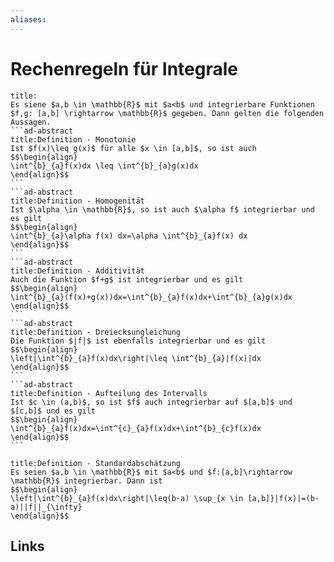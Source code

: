```yaml
---
aliases: 
---
```

# Rechenregeln für Integrale 
````ad-abstract
title:
Es siene $a,b \in \mathbb{R}$ mit $a<b$ und integrierbare Funktionen $f,g: [a,b] \rightarrow \mathbb{R}$ gegeben. Dann gelten die folgenden Aussagen.
```ad-abstract
title:Definition - Monotonie
Ist $f(x)\leq g(x)$ für alle $x \in [a,b]$, so ist auch
$$\begin{align}
\int^{b}_{a}f(x)dx \leq \int^{b}_{a}g(x)dx
\end{align}$$
```
```ad-abstract
title:Definition - Homogenität
Ist $\alpha \in \mathbb{R}$, so ist auch $\alpha f$ integrierbar und es gilt
$$\begin{align}
\int^{b}_{a}\alpha f(x) dx=\alpha \int^{b}_{a}f(x) dx
\end{align}$$
```
```ad-abstract
title:Definition - Additivität
Auch die Funktion $f+g$ ist integrierbar und es gilt
$$\begin{align}
\int^{b}_{a}(f(x)+g(x))dx=\int^{b}_{a}f(x)dx+\int^{b}_{a}g(x)dx
\end{align}$$
```
```ad-abstract
title:Definition - Dreiecksungleichung
Die Funktion $|f|$ ist ebenfalls integrierbar und es gilt
$$\begin{align}
\left|\int^{b}_{a}f(x)dx\right|\leq \int^{b}_{a}|f(x)|dx
\end{align}$$
```
```ad-abstract
title:Definition - Aufteilung des Intervalls
Ist $c \in (a,b)$, so ist $f$ auch integrierbar auf $[a,b]$ und $[c,b]$ und es gilt
$$\begin{align}
\int^{b}_{a}f(x)dx=\int^{c}_{a}f(x)dx+\int^{b}_{c}f(x)dx
\end{align}$$
```
````
```ad-abstract
title:Definition - Standardabschätzung
Es seien $a,b \in \mathbb{R}$ mit $a<b$ und $f:[a,b]\rightarrow \mathbb{R}$ integrierbar. Dann ist
$$\begin{align}
\left|\int^{b}_{a}f(x)dx\right|\leq(b-a) \sup_{x \in [a,b]}|f(x)|=(b-a)||f||_{\infty}
\end{align}$$
```

## Links
